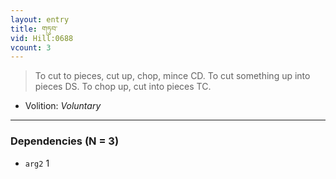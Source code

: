 ```yaml
---
layout: entry
title: གཏུབ་
vid: Hill:0688
vcount: 3
---
```

> To cut to pieces, cut up, chop, mince CD\. To cut something up into pieces DS\. To chop up, cut into pieces TC\.

* Volition: _Voluntary_

---

### Dependencies (N = 3)
* `arg2` 1

